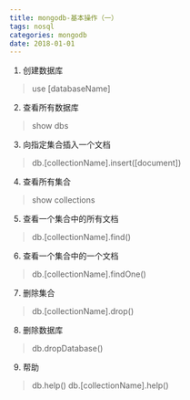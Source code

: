 ```yaml
---
title: mongodb-基本操作（一）
tags: nosql
categories: mongodb
date: 2018-01-01
---
```


1. 创建数据库
> use [databaseName]

2. 查看所有数据库
> show dbs

3. 向指定集合插入一个文档
> db.[collectionName].insert([document])

4. 查看所有集合
> show collections

5. 查看一个集合中的所有文档
> db.[collectionName].find()

6. 查看一个集合中的一个文档
> db.[collectionName].findOne()

7. 删除集合
> db.[collectionName].drop()

8. 删除数据库
> db.dropDatabase()

9. 帮助
> db.help()
> db.[collectionName].help()